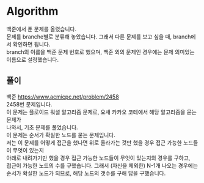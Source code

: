 # Algorithm
백준에서 푼 문제를 올렸습니다.      
문제를 branche별로 분류해 놓았습니다. 그래서 다른 문제를 보고 싶을 때, branch에서 확인하면 됩니다.          
branch의 이름을 백준 문제 번호로 했으며, 백준 외의 문제인 경우에는 문제 의미있는 이름으로 설정했습니다.         

풀이
-------------------------------------------------------------------------------------------------
백준 https://www.acmicpc.net/problem/2458    
2458번 문제입니다.      
이 문제는 플로이드 워셜 알고리즘 문제로, 요새 카카오 코테에서 해당 알고리즘을 묻는 문제가         
나와서, 기초 문제를 풀었습니다.       
이 문제는 순서가 확실한 노드를 묻는 문제입니다.                     
저는 이 문제를 어떻게 접근을 했나면 위로 올라가는 것만 했을 경우 접근 가능한 노드들이 무엇이 있는지       
아래로 내려가기만 했을 경우 접근 가능한 노드들이 무엇이 있는지의 경우를 구하고,                  
접근이 가능한 노드의 수를 구했습니다. 그래서 (자신을 제외한) N-1개 나오는 경우에는        
순서가 확실한 노드가 되므로, 해당 노드의 갯수를 구해 답을 구했습니다.           
